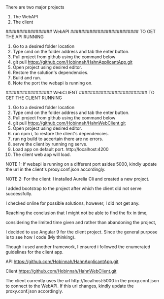 There are two major projects
1. The WebAPI
2. The client


################# WebAPI #########################
TO GET THE API RUNNING

1. Go to a desired folder location
2. Type cmd on the folder address and tab the enter button.
3. Pull project from github using the command below
4. git pull https://github.com/Hobinnah/HahnApplicantApp.git
5. Open project using desired editor.
6. Restore the solution's dependencies.
7. Build and run.
8. Note the port the webapi is running on.


################# WebCLIENT #########################
TO GET THE CLIENT RUNNING

1. Go to a desired folder location
2. Type cmd on the folder address and tab the enter button.
3. Pull project from github using the command below
4. git pull https://github.com/Hobinnah/HahnWebClient.git
5. Open project using desired editor.
6. run npm i, to restore the client's dependencies.
7. run ng build to accertain there are no errors.
8. serve the client by running ng serve.
9. Load app on default port. http://localhost:4200
10. The client web app will load.

NOTE 1: If webapi is running on a different port asides 5000,
	  kindly update the url in the client's proxy.conf.json accordingly.



NOTE 2: For the client: I installed Aurelia Cli and created a new project.

I added bootstrap to the project after which the client did not serve successfully.

I checked online for possible solutions, however, I did not get any.

Reaching the conclusion that I might not be able to find the fix in time, 

considering the limited time given and rather than abandoning the project,

I decided to use Angular 9 for the client project. Since the general purpose is to see how I code (My thinking). 

Though i used another framework, I ensured i followed the enumerated guidelines for the client app.


API
https://github.com/Hobinnah/HahnApplicantApp.git

Client
https://github.com/Hobinnah/HahnWebClient.git

The client currently uses the url http://localhost:5000 in the proxy.conf.json to connect to the WebAPI.
If this url changes, kindly update the proxy.conf.json accordingly.
